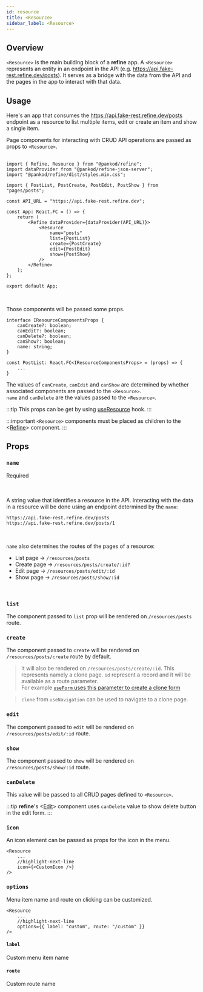 ```yaml
---
id: resource
title: <Resource>
sidebar_label: <Resource>
---
```


## Overview

`<Resource>` is the main building block of a **refine** app. A `<Resource>` represents an entity in an endpoint in the API (e.g. https://api.fake-rest.refine.dev/posts). It serves as a bridge with the data from the API and the pages in the app to interact with that data.



## Usage
Here's an app that consumes the https://api.fake-rest.refine.dev/posts endpoint as a resource to list multiple items, edit or create an item and show a single item.
 
Page components for interacting with CRUD API operations are passed as props to `<Resource>`.  
 <br />

```tsx title="App.tsx"
import { Refine, Resource } from "@pankod/refine";
import dataProvider from "@pankod/refine-json-server";
import "@pankod/refine/dist/styles.min.css";

import { PostList, PostCreate, PostEdit, PostShow } from "pages/posts";

const API_URL = "https://api.fake-rest.refine.dev";

const App: React.FC = () => {
    return (
        <Refine dataProvider={dataProvider(API_URL)}>
            <Resource
                name="posts"
                list={PostList}
                create={PostCreate}
                edit={PostEdit}
                show={PostShow}
            />
        </Refine>
    );
};

export default App;
```



<br />

Those components will be passed some props. 


```tsx title="PostList.tsx"
interface IResourceComponentsProps {
    canCreate?: boolean;
    canEdit?: boolean;
    canDelete?: boolean;
    canShow?: boolean;
    name: string;
}

const PostList: React.FC<IResourceComponentsProps> = (props) => {
    ...
}
```
The values of `canCreate`, `canEdit` and `canShow` are determined by whether associated components are passed to the `<Resource>`.  
`name` and `canDelete` are the values passed to the `<Resource>`.

:::tip
This props can be get by using [useResource](api-references/hooks/resource/useResource.md) hook.
:::

:::important
`<Resource>` components must be placed as children to the <[Refine](api-references/components/refine-config.md)> component.
:::
## Props

### `name`
<div className="required">Required</div>  
<br/>
<br/>

A string value that identifies a resource in the API. Interacting with the data in a resource will be done using an endpoint determined by the `name`:

```
https://api.fake-rest.refine.dev/posts  
https://api.fake-rest.refine.dev/posts/1
```

<br />

`name` also determines the routes of the pages of a resource:  
- List page -> `/resources/posts`
- Create page -> `/resources/posts/create/:id?`
- Edit page -> `/resources/posts/edit/:id`
- Show page -> `/resources/posts/show/:id`

<br />

### `list`

The component passed to `list` prop will be rendered on `/resources/posts` route.

### `create`

The component passed to `create` will be rendered on `/resources/posts/create` route by default.

> It will also be rendered on `/resources/posts/create/:id`. This represents namely a clone page. `id` represent a record and it will be available as a route parameter.  
For example [`useForm` uses this parameter to create a clone form](#)

> `clone` from `useNavigation` can be used to navigate to a clone page.

### `edit`

The component passed to `edit` will be rendered on `/resources/posts/edit/:id` route.

### `show`

The component passed to `show` will be rendered on `/resources/posts/show/:id` route.


### `canDelete`
This value will be passed to all CRUD pages defined to `<Resource>`.

:::tip
**refine**'s <[Edit](api-references/components/basic-views/edit.md)> component uses `canDelete` value to show delete button in the edit form.
:::

### `icon`

An icon element can be passed as props for the icon in the menu.

```tsx
<Resource
    ...
    //highlight-next-line           
    icon={<CustomIcon />}
/>
```

### `options`

Menu item name and route on clicking can be customized.

```tsx
<Resource
    ...
    //highlight-next-line           
    options={{ label: "custom", route: "/custom" }}
/>
 ```

#### `label`

Custom menu item name
#### `route`

Custom route name




